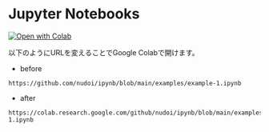 # Jupyter Notebooks

[![Open with Colab](https://colab.research.google.com/assets/colab-badge.svg)](https://colab.research.google.com/github/nudoi/ipynb/blob/main/examples/example-2.ipynb)

以下のようにURLを変えることでGoogle Colabで開けます。

- before
```
https://github.com/nudoi/ipynb/blob/main/examples/example-1.ipynb
```
- after
```
https://colab.research.google.com/github/nudoi/ipynb/blob/main/examples/example-1.ipynb
```